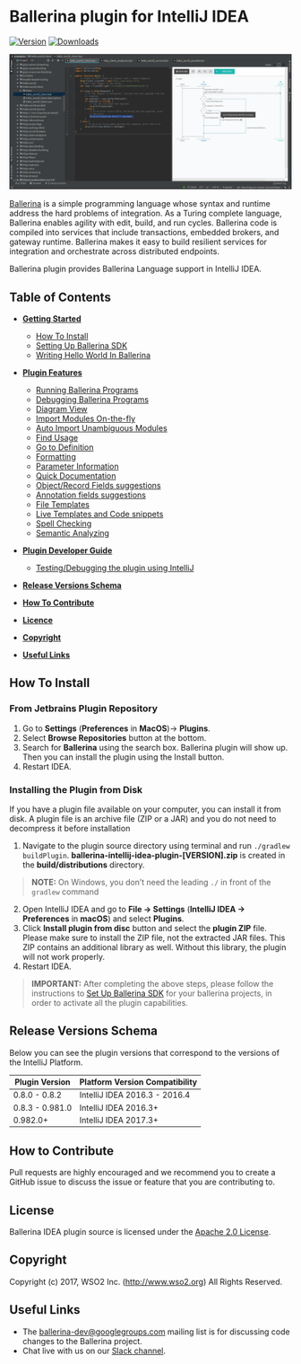 
# Ballerina plugin for IntelliJ IDEA

[![Version](https://img.shields.io/jetbrains/plugin/v/9520-ballerina.svg)](https://plugins.jetbrains.com/plugin/9520-ballerina)
[![Downloads](https://img.shields.io/jetbrains/plugin/d/9520-ballerina.svg)](https://plugins.jetbrains.com/plugin/9520-ballerina)

![alt text](getting-started/ballerina-intellij-plugin.png)

[Ballerina](https://ballerina.io/) is a simple programming language whose syntax and runtime address the hard 
problems of integration. As a Turing complete language, Ballerina enables agility with edit, build, and run cycles. 
Ballerina code is compiled into services that include transactions, embedded brokers, and gateway runtime.
Ballerina makes it easy to build resilient services for integration and orchestrate across distributed endpoints.

Ballerina plugin provides Ballerina Language support in IntelliJ IDEA.

## Table of Contents

- [**Getting Started**](getting-started/README.md)
    - [How To Install](#how-to-install)
    - [Setting Up Ballerina SDK](getting-started/setting-up-ballerina-sdk/README.md)
    - [Writing Hello World In Ballerina](getting-started/writing-hello-world/README.md)
    
- [**Plugin Features**](getting-started/plugin-features/README.md)
    - [Running Ballerina Programs](getting-started/plugin-features/README.md#running-ballerina-programs)
    - [Debugging Ballerina Programs](getting-started/plugin-features/README.md#debugging-ballerina-programs) 
    - [Diagram View](getting-started/plugin-features/README.md#diagram-view)
    - [Import Modules On-the-fly](getting-started/plugin-features/README.md#import-modules-on-the-fly)
    - [Auto Import Unambiguous Modules](getting-started/plugin-features/README.md#auto-import-unambiguous-modules)
    - [Find Usage](getting-started/plugin-features/README.md#find-usage)
    - [Go to Definition](getting-started/plugin-features/README.md#go-to-definition)
    - [Formatting](getting-started/plugin-features/README.md#formatting)
    - [Parameter Information](getting-started/plugin-features/README.md#parameter-information)
    - [Quick Documentation](getting-started/plugin-features/README.md#quick-documentation)
    - [Object/Record Fields suggestions](getting-started/plugin-features/README.md#objectrecord-fields-suggestions)
    - [Annotation fields suggestions](getting-started/plugin-features/README.md#annotation-fields-suggestions)
    - [File Templates](getting-started/plugin-features/README.md#file-templates)
    - [Live Templates and Code snippets](getting-started/plugin-features/README.md#live-templates-and-code-snippets)
    - [Spell Checking](getting-started/plugin-features/README.md#spell-checking)
    - [Semantic Analyzing](getting-started/plugin-features/README.md#semantic-analyzing) 

- [**Plugin Developer Guide**](getting-started/plugin-developer-guide/README.md#plugin-developer-guide)
    - [Testing/Debugging the plugin using IntelliJ](getting-started/plugin-developer-guide/README.md#testingdebugging-the-plugin-using-intellij-idea)
    
- [**Release Versions Schema**](#release-versions-schema)
- [**How To Contribute**](#how-to-contribute) 
- [**Licence**](#license)
- [**Copyright**](#copyright)
- [**Useful Links**](#useful-links)


## How To Install

### From Jetbrains Plugin Repository
1. Go to **Settings** (**Preferences** in **MacOS**)-> **Plugins**. 
2. Select **Browse Repositories** button at the bottom. 
3. Search for **Ballerina** using the search box. Ballerina plugin will show up. Then you can install the plugin using the Install button.
4. Restart IDEA.

### Installing the Plugin from Disk
If you have a plugin file available on your computer, you can install it from disk. A plugin file is an archive file (ZIP or a JAR) and you do not need to decompress it before installation
1. Navigate to the plugin source directory using terminal and run `./gradlew buildPlugin`. 
**ballerina-intellij-idea-plugin-[VERSION].zip** is created in the **build/distributions** directory.
  >**NOTE:** On Windows, you don’t need the leading `./` in front of the `gradlew` command
2. Open IntelliJ IDEA and go to **File -> Settings** (**IntelliJ IDEA -> Preferences** in **macOS**) and select 
**Plugins**.
3. Click **Install plugin from disc** button and select the **plugin ZIP** file. Please make sure to install 
the ZIP file, not the extracted JAR files. This ZIP contains an additional library as well. Without this library, the 
plugin will not work properly.
4. Restart IDEA.

  >**IMPORTANT:** After completing the above steps, please follow the instructions to [Set Up Ballerina SDK](getting-started/setting-up-ballerina-sdk/README.md)
  for your ballerina projects, in order to activate all the plugin capabilities. 


## Release Versions Schema

Below you can see the plugin versions that correspond to the versions of the IntelliJ Platform.

| Plugin Version | Platform Version Compatibility |
|--- | --- |
| 0.8.0 - 0.8.2 | IntelliJ IDEA 2016.3 - 2016.4 |
| 0.8.3 - 0.981.0 | IntelliJ IDEA 2016.3+ |
| 0.982.0+ | IntelliJ IDEA 2017.3+ |


## How to Contribute
Pull requests are highly encouraged and we recommend you to create a GitHub issue to discuss the issue or feature that you are contributing to.


## License
Ballerina IDEA plugin source is licensed under the [Apache 2.0 License](LICENSE).


## Copyright
Copyright (c) 2017, WSO2 Inc. (http://www.wso2.org) All Rights Reserved.


## Useful Links
* The ballerina-dev@googlegroups.com mailing list is for discussing code changes to the Ballerina project.
* Chat live with us on our [Slack channel](https://ballerina.io/open-source/slack/).